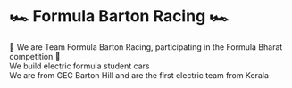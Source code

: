 <h1>🏎️ Formula Barton Racing 🏎️</h1>
                                 
🏁 We are Team Formula Barton Racing, participating in the Formula Bharat competition 🏁<br>
We build electric formula student cars<br>
We are from GEC Barton Hill and are the first electric team from Kerala
